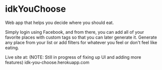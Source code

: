 # idkYouChoose
Web app that helps you decide where you should eat. 

Simply login using Facebook, and from there, you can add all of your favorite places with custom tags so that you can later generate it. Generate any place from your list or add filters for whatever you feel or don't feel like eating.

Live site at: (NOTE: Still in progress of fixing up UI and adding more features)
idk-you-choose.herokuapp.com



